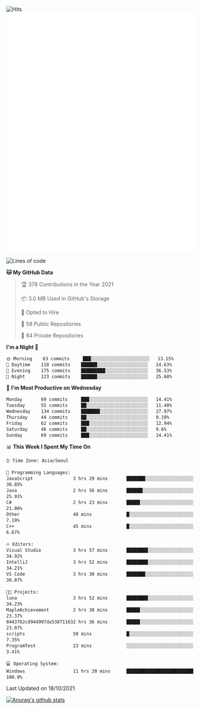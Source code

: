![Hits](https://hits.seeyoufarm.com/api/count/incr/badge.svg?url=https%3A%2F%2Fgithub.com%2Fkokose1234&count_bg=%2379C83D&title_bg=%23555555&icon=apple.svg&icon_color=%23E7E7E7&title=hits&edge_flat=false)
<br/>
![Metrics](https://github.com/kokose1234/kokose1234/blob/main/github-metrics.svg)

<!--START_SECTION:waka-->
![Lines of code](https://img.shields.io/badge/From%20Hello%20World%20I%27ve%20Written-11.7%20million%20lines%20of%20code-blue)

**🐱 My GitHub Data** 

> 🏆 378 Contributions in the Year 2021
 > 
> 📦 3.0 MB Used in GitHub's Storage 
 > 
> 💼 Opted to Hire
 > 
> 📜 58 Public Repositories 
 > 
> 🔑 84 Private Repositories  
 > 
**I'm a Night 🦉** 

```text
🌞 Morning    63 commits     ███░░░░░░░░░░░░░░░░░░░░░░   13.15% 
🌆 Daytime    118 commits    ██████░░░░░░░░░░░░░░░░░░░   24.63% 
🌃 Evening    175 commits    █████████░░░░░░░░░░░░░░░░   36.53% 
🌙 Night      123 commits    ██████░░░░░░░░░░░░░░░░░░░   25.68%

```
📅 **I'm Most Productive on Wednesday** 

```text
Monday       69 commits     ███░░░░░░░░░░░░░░░░░░░░░░   14.41% 
Tuesday      55 commits     ██░░░░░░░░░░░░░░░░░░░░░░░   11.48% 
Wednesday    134 commits    ███████░░░░░░░░░░░░░░░░░░   27.97% 
Thursday     44 commits     ██░░░░░░░░░░░░░░░░░░░░░░░   9.19% 
Friday       62 commits     ███░░░░░░░░░░░░░░░░░░░░░░   12.94% 
Saturday     46 commits     ██░░░░░░░░░░░░░░░░░░░░░░░   9.6% 
Sunday       69 commits     ███░░░░░░░░░░░░░░░░░░░░░░   14.41%

```


📊 **This Week I Spent My Time On** 

```text
⌚︎ Time Zone: Asia/Seoul

💬 Programming Languages: 
JavaScript               3 hrs 29 mins       ███████░░░░░░░░░░░░░░░░░░   30.85% 
Java                     2 hrs 56 mins       ██████░░░░░░░░░░░░░░░░░░░   25.91% 
C#                       2 hrs 23 mins       █████░░░░░░░░░░░░░░░░░░░░   21.06% 
Other                    48 mins             █░░░░░░░░░░░░░░░░░░░░░░░░   7.19% 
C++                      45 mins             █░░░░░░░░░░░░░░░░░░░░░░░░   6.67%

🔥 Editors: 
Visual Studio            3 hrs 57 mins       ████████░░░░░░░░░░░░░░░░░   34.92% 
IntelliJ                 3 hrs 52 mins       ████████░░░░░░░░░░░░░░░░░   34.21% 
VS Code                  3 hrs 30 mins       ███████░░░░░░░░░░░░░░░░░░   30.87%

🐱‍💻 Projects: 
luna                     3 hrs 52 mins       ████████░░░░░░░░░░░░░░░░░   34.23% 
MapleAchievement         2 hrs 38 mins       █████░░░░░░░░░░░░░░░░░░░░   23.37% 
8443762cd944997da538711632 hrs 36 mins       █████░░░░░░░░░░░░░░░░░░░░   23.07% 
scripts                  50 mins             █░░░░░░░░░░░░░░░░░░░░░░░░   7.35% 
ProgramTest              23 mins             ░░░░░░░░░░░░░░░░░░░░░░░░░   3.41%

💻 Operating System: 
Windows                  11 hrs 20 mins      █████████████████████████   100.0%

```


 Last Updated on 18/10/2021
<!--END_SECTION:waka-->

[![Anurag's github stats](https://github-readme-stats.vercel.app/api?username=kokose1234&theme=dracula)](https://github.com/anuraghazra/github-readme-stats)



	
